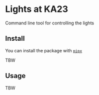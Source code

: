 # Lights at KA23

Command line tool for controlling the lights

## Install
You can install the package with [`pipx`](https://github.com/pypa/pipx)

TBW

## Usage
TBW